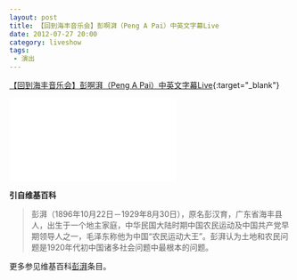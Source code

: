 ```yaml
---
layout: post
title: 【回到海丰音乐会】彭啊湃（Peng A Pai）中英文字幕Live
date: 2012-07-27 20:00
category: liveshow
tags:
 - 演出
---
```

[【回到海丰音乐会】彭啊湃（Peng A Pai）中英文字幕Live](https://www.bilibili.com/video/BV1gt4y197xG/){:target="_blank"}

<div class="iframe-container">
<iframe class="responsive-iframe" src="//player.bilibili.com/player.html?aid=626078101&bvid=BV1gt4y197xG&cid=202981580&page=1" frameborder="no" allowfullscreen="true"></iframe>
</div>

**引自维基百科**

> 彭湃（1896年10月22日－1929年8月30日），原名彭汉育，广东省海丰县人，出生于一个地主家庭，中华民国大陆时期中国农民运动及中国共产党早期领导人之一，毛泽东称他为中国“农民运动大王”。彭湃认为土地和农民问题是1920年代初中国诸多社会问题中最根本的问题。

更多参见维基百科[彭湃](https://zh.wikipedia.org/wiki/%E5%BD%AD%E6%B9%83)条目。
